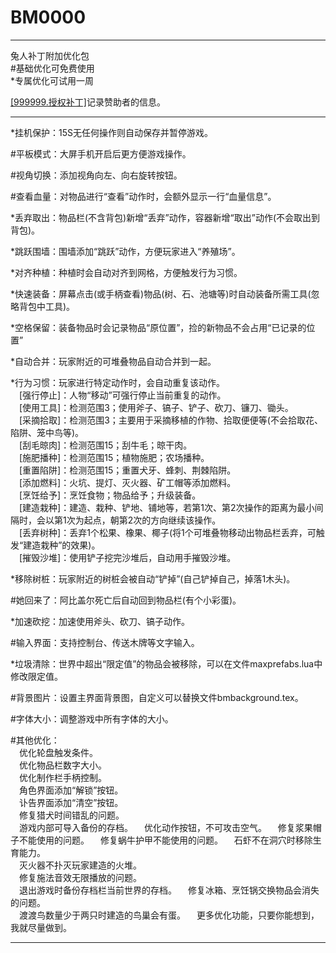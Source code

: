 
# BM0000  

------

兔人补丁附加优化包  
#基础优化可免费使用  
*专属优化可试用一周  
  
[[999999.授权补丁]][GIT999999]记录赞助者的信息。  

[GIT999999]: https://shrill-pond-3e81.hunsh.workers.dev/?q=https://github.com/cnzixn/bmsh-patch/archive/GIT999999.zip

------

*挂机保护：15S无任何操作则自动保存并暂停游戏。  
  
#平板模式：大屏手机开启后更方便游戏操作。  
  
#视角切换：添加视角向左、向右旋转按钮。  
  
#查看血量：对物品进行“查看”动作时，会额外显示一行“血量信息”。  
  
*丢弃取出：物品栏(不含背包)新增“丢弃”动作，容器新增“取出”动作(不会取出到背包)。  
  
*跳跃围墙：围墙添加“跳跃”动作，方便玩家进入“养殖场”。  
  
*对齐种植：种植时会自动对齐到网格，方便触发行为习惯。  
  
*快速装备：屏幕点击(或手柄查看)物品(树、石、池塘等)时自动装备所需工具(忽略背包中工具)。  
  
*空格保留：装备物品时会记录物品“原位置”，捡的新物品不会占用“已记录的位置”  
  
*自动合并：玩家附近的可堆叠物品自动合并到一起。  
  
*行为习惯：玩家进行特定动作时，会自动重复该动作。  
　[强行停止]：人物“移动”可强行停止当前重复的动作。  
　[使用工具]：检测范围3；使用斧子、镐子、铲子、砍刀、镰刀、锄头。  
　[采摘拾取]：检测范围3；主要用于采摘移植的作物、拾取便便等(不会拾取花、陷阱、笼中鸟等)。  
　[刮毛晾肉]：检测范围15；刮牛毛；晾干肉。  
　[施肥播种]：检测范围15；植物施肥；农场播种。  
　[重置陷阱]：检测范围15；重置犬牙、蜂刺、荆棘陷阱。  
　[添加燃料]：火坑、提灯、灭火器、矿工帽等添加燃料。  
　[烹饪给予]：烹饪食物；物品给予；升级装备。  
　[建造栽种]：建造、栽种、铲地、铺地等，若第1次、第2次操作的距离为最小间隔时，会以第1次为起点，朝第2次的方向继续该操作。  
　[丢弃树种]：丢弃1个松果、橡果、椰子(将1个可堆叠物移动出物品栏丢弃，可触发“建造栽种”的效果)。  
　[摧毁沙堆]：使用铲子挖完沙堆后，自动用手摧毁沙堆。  
  
*移除树桩：玩家附近的树桩会被自动“铲掉”(自己铲掉自己，掉落1木头)。  
  
#她回来了：阿比盖尔死亡后自动回到物品栏(有个小彩蛋)。  
  
*加速砍挖：加速使用斧头、砍刀、镐子动作。
  
#输入界面：支持控制台、传送木牌等文字输入。  
  
*垃圾清除：世界中超出“限定值”的物品会被移除，可以在文件maxprefabs.lua中修改限定值。  
  
#背景图片：设置主界面背景图，自定义可以替换文件bmbackground.tex。  
  
#字体大小：调整游戏中所有字体的大小。  
  
#其他优化：  
　优化轮盘触发条件。  
　优化物品栏数字大小。  
　优化制作栏手柄控制。  
　角色界面添加“解锁”按钮。  
　讣告界面添加“清空”按钮。  
　修复猎犬时间错乱的问题。  
　游戏内部可导入备份的存档。
　优化动作按钮，不可攻击空气。
　修复浆果帽子不能使用的问题。
　修复蜗牛护甲不能使用的问题。
　石虾不在洞穴时移除生育能力。  
　灭火器不扑灭玩家建造的火堆。  
　修复施法音效无限播放的问题。  
　退出游戏时备份存档栏当前世界的存档。
　修复冰箱、烹饪锅交换物品会消失的问题。  
　渡渡鸟数量少于两只时建造的鸟巢会有蛋。
　更多优化功能，只要你能想到，我就尽量做到。  

------
